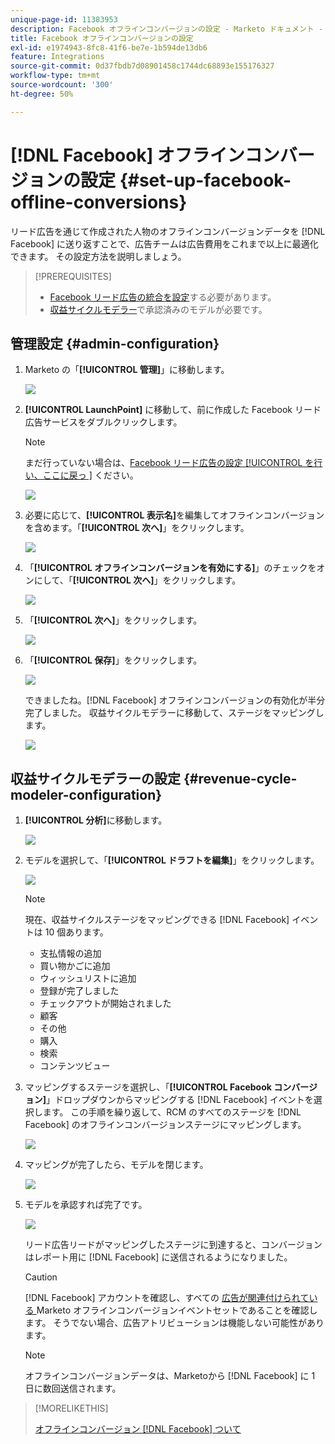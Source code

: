 ```yaml
---
unique-page-id: 11383953
description: Facebook オフラインコンバージョンの設定 - Marketo ドキュメント - 製品ドキュメント
title: Facebook オフラインコンバージョンの設定
exl-id: e1974943-8fc8-41f6-be7e-1b594de13db6
feature: Integrations
source-git-commit: 0d37fbdb7d08901458c1744dc68893e155176327
workflow-type: tm+mt
source-wordcount: '300'
ht-degree: 50%

---
```


# [!DNL Facebook] オフラインコンバージョンの設定 {#set-up-facebook-offline-conversions}

リード広告を通じて作成された人物のオフラインコンバージョンデータを [!DNL Facebook] に送り返すことで、広告チームは広告費用をこれまで以上に最適化できます。 その設定方法を説明しましょう。

>[!PREREQUISITES]
>
>* [Facebook リード広告の統合を設定](/help/marketo/product-docs/demand-generation/facebook/set-up-facebook-lead-ads.md)する必要があります。
>* [収益サイクルモデラー](/help/marketo/product-docs/reporting/revenue-cycle-analytics/revenue-cycle-models/understanding-revenue-models.md)で承認済みのモデルが必要です。

## 管理設定 {#admin-configuration}

1. Marketo の「**[!UICONTROL 管理]**」に移動します。

   ![](assets/image2016-11-29-13-3a8-3a45.png)

1. **[!UICONTROL LaunchPoint]** に移動して、前に作成した Facebook リード広告サービスをダブルクリックします。

   >[!NOTE]
   >
   >まだ行っていない場合は、[Facebook リード広告の設定 [!UICONTROL  を行い、ここに戻っ ]](/help/marketo/product-docs/demand-generation/facebook/set-up-facebook-lead-ads.md) ください。

   ![](assets/image2016-11-29-13-3a10-3a43.png)

1. 必要に応じて、**[!UICONTROL 表示名]**&#x200B;を編集してオフラインコンバージョンを含めます。「**[!UICONTROL 次へ]**」をクリックします。

   ![](assets/image2016-11-29-13-3a12-3a19.png)

1. 「**[!UICONTROL オフラインコンバージョンを有効にする]**」のチェックをオンにして、「**[!UICONTROL 次へ]**」をクリックします。

   ![](assets/image2016-11-29-13-3a13-3a32.png)

1. 「**[!UICONTROL 次へ]**」をクリックします。

   ![](assets/image2016-11-29-13-3a14-3a17.png)

1. 「**[!UICONTROL 保存]**」をクリックします。

   ![](assets/image2016-11-29-13-3a14-3a52.png)

   できましたね。[!DNL Facebook] オフラインコンバージョンの有効化が半分完了しました。 収益サイクルモデラーに移動して、ステージをマッピングします。

   ![](assets/image2016-11-29-13-3a16-3a55.png)

## 収益サイクルモデラーの設定 {#revenue-cycle-modeler-configuration}

1. **[!UICONTROL 分析]**&#x200B;に移動します。

   ![](assets/image2016-11-29-13-3a29-3a23.png)

1. モデルを選択して、「**[!UICONTROL ドラフトを編集]**」をクリックします。

   ![](assets/image2016-11-29-13-3a31-3a6.png)

   >[!NOTE]
   >
   >現在、収益サイクルステージをマッピングできる [!DNL Facebook] イベントは 10 個あります。
   >
   >* 支払情報の追加
   >* 買い物かごに追加
   >* ウィッシュリストに追加
   >* 登録が完了しました
   >* チェックアウトが開始されました
   >* 顧客
   >* その他
   >* 購入
   >* 検索
   >* コンテンツビュー

1. マッピングするステージを選択し、「**[!UICONTROL Facebook コンバージョン]**」ドロップダウンからマッピングする [!DNL Facebook] イベントを選択します。 この手順を繰り返して、RCM のすべてのステージを [!DNL Facebook] のオフラインコンバージョンステージにマッピングします。

   ![](assets/1-1.png)

1. マッピングが完了したら、モデルを閉じます。

   ![](assets/2.png)

1. モデルを承認すれば完了です。

   ![](assets/image2016-11-29-15-3a6-3a30.png)

   リード広告リードがマッピングしたステージに到達すると、コンバージョンはレポート用に [!DNL Facebook] に送信されるようになりました。

   >[!CAUTION]
   >
   >[!DNL Facebook] アカウントを確認し、すべての [ 広告が関連付けられている ](https://www.facebook.com/business/url/?href=%2Fbusiness%2Fhelp%2Fwww%2F1776828022605281&cmsid&creative=link&creative_detail=advertiser-help-center&create_type&destination_cms_id&orig_http_referrer)Marketo オフラインコンバージョンイベントセットであることを確認します。 そうでない場合、広告アトリビューションは機能しない可能性があります。

   >[!NOTE]
   >
   >オフラインコンバージョンデータは、Marketoから [!DNL Facebook] に 1 日に数回送信されます。

>[!MORELIKETHIS]
>
>[ オフラインコンバージョン  [!DNL Facebook]  ついて ](/help/marketo/product-docs/demand-generation/facebook/understanding-facebook-offline-conversions.md)
